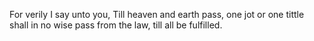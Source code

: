 For verily I say unto you, Till heaven and earth pass, one jot or one tittle shall in no wise pass from the law, till all be fulfilled.
